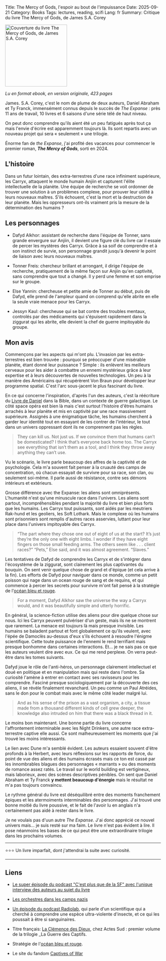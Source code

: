 Title: The Mercy of Gods, l'espoir au bout de l'impuissance
Date: 2025-09-21
Category: Books
Tags: lectures, reading, scifi
Lang: fr
Summary: Critique du livre The Mercy of Gods, de James S.A. Corey

<img src="https://m.media-amazon.com/images/I/81axCW+lOGL._SL1500_.jpg" alt="Couverture du livre The Mercy of Gods, de James S.A. Corey" width="200" height="auto">

_Lu en format ebook, en version originale, 423 pages_

James. S.A. Corey, c'est le nom de plume de deux auteurs, Daniel Abraham et Ty Franck, immensément connus depuis le succès de _The Expanse_ : près 11 ans de travail, 10 livres et 6 saisons d'une série télé de haut niveau.

On peut donc comprendre qu'ils aient été un peu fatigués après tout ça mais l'envie d'écrire est apparemment toujours là. Ils sont repartis avec un nouveau projet qui sera « seulement » une trilogie.

Énorme fan de _the Expanse_, j'ai profité des vacances pour commencer le premier roman, **_The Mercy of  Gods_**, sorti en 2024.

## L'histoire

Dans un futur lointain, des extra-terrestres d'une race infiniment supérieure, les Carryx, attaquent le monde humain Anjiin et capturent l'élite intellectuelle de la planète. Une équipe de recherche se voit ordonner de trouver une solution à un problèmes complexe, pour prouver leur utilité à leurs nouveaux maîtres. S'ils échouent, c'est la mort et la destruction de leur planète. Mais les oppresseurs ont-ils vraiment pris la mesure de la détermination des humains ?

## Les personnages

* Dafyd Alkhor: assistant de recherche dans l'équipe de  Tonner, sans grande envergure sur Anjiin, il devient une figure clé du livre car il essaie de percer les mystères des Carryx. Grâce à sa soif de comprendre et à son instinct de survie, son personnage grandit jusqu'à devenir le point de liaison avec leurs nouveaux maîtres.

* Tonner Freis: chercheur brillant et arrongant, il dirige l'équipe de recherche, pratiquement de la même façon sur Anjiin qu'en captivité, sans comprendre que tout a changé. Il y perd une femme et son emprise sur le groupe.

* Else Yannin: chercheuse et petite amie de Tonner au début, puis de Dafyd, elle prend de l'ampleur quand on comprend qu'elle abrite en elle la seule vraie menace pour les Carryx.

* Jessyn Kaul: chercheuse qui se bat contre des troubles mentaux, controlés par des médicaments qui s'épuisent rapidement dans la ziggurat qui les abrite, elle devient la chef de guerre impitoyable du groupe.

## Mon avis

Commençons par les aspects qui m'ont plu. L'invasion par les extra-terrestres est bien trouvée : pourquoi se préoccuper d'une misérable planète, étant donné leur puissance ? Simple : ils enlèvent les meilleurs cerveaux pour les aider à combattre un ennemi mystérieux grâce à leur expertise et à leurs découvertes de nouvelles technologies. Un peu à la manière des Américains qui récupérèrent Von Braun pour développer leur programme spatial. C'est l'arc sous-jacent le plus fascinant du livre.

En ce qui concerne l'inspiration, d'après l'un des auteurs, c'est la réécriture du [Livre de Daniel](https://fr.wikipedia.org/wiki/Livre_de_Daniel) dans la Bible, dans un contexte de guerre galactique. Le côté space opéra est bien là mais c'est surtout l'histoire d'êtres humains arrachés à leur planète et mis en captivité par une race massivement supérieure. Assignés à une énigmatique tâche, les humains cherchent à garder leur identité tout en essayant de les contrer de l'intérieur, le tout dans un univers oppressant dont ils ne comprennent pas les règles.

> They can kill us. Not just us. If we convince them that humans can’t be domesticated? I think that’s everyone back home too. The Carryx see everything that isn’t them as a tool, and I think they throw away anything they can’t use.

Vu le scénario, le livre parle beaucoup des affres de la captivité et de psychologie. Cela m'a souvent fait penser à la cruauté des camps de concentration, où chacun essayait de survivre pour sa race, son clan, ou seulement soi-même. Il parle aussi de résistance, contre ses démons intérieurs et extérieurs.

Grosse différence avec the Expanse: les aliens sont omniprésents. L'humanité n'est qu'une minuscule race dans l'univers. Les aliens sont partout, incompréhensibles pendant la majorité du livre et bien plus forts que les humains. Les Carryx tout puissants, sont aidés par les meutriers Rak-hund et les geoliers, les Soft Lothark. Mais le complexe où les humains sont prisonniers sont remplis d'autres races asservies, luttant pour leur place dans l'univers impitoyable des Carryx.

> “The part where they chose one out of eight of us at the start? It’s just they’re the only one with eight limbs. I wonder if they have eight fingers on those small feeding arms. The others seem like . . . client races?” “Pets,” Else said, and it was almost agreement. “Slaves.”

Les tentatives de Dafyd de comprendre les Carryx et de s'intégrer dans l'écosystème de la ziggurat, sont  clairement les plus captivantes du bouquin. On sent venir quelque chose de grand et d'épique (et cela arrive à la fin). Les efforts de Dafyd pour naviguer dans ce monde, comme un petit poisson qui nage dans un ocean rouge de sang et de requins, et qui commence à percer les secrets pour survivre m'ont fait pensé à la stratégie de l'[océan bleu et rouge](https://fr.m.wikipedia.org/wiki/Strat%C3%A9gie_oc%C3%A9an_bleu).

> For a moment, Dafyd Alkhor saw the universe the way a Carryx would, and it was beautifully simple and utterly horrific.

En général, la science-fiction utilise des aliens pour dire quelque chose sur nous. Ici les Carryx peuvent pulvériser d'un geste, mais ils ne se montrent que rarement. La menace est toujours là mais presque invisible. Les humains se baladent partout et font globalement ce qu'ils veulent, avec l'épée de Damoclès au-dessus d'eux s'ils échouent à resoudre l'énigme scientifique. Cette toute puissance de l'ennemi le rend terrifiant mais presque bonhomme dans certaines interactions. Et... je ne sais pas ce que les auteurs veulent dire avec eux. Ce qui me rend perplexe. On verra peut-être dans les tomes suivants.

Dafyd joue le rôle de l'anti-héros, un personnage clairement intellectuel et doué en politique et en manipulation mais qui reste dans l'ombre. Sa curiosité l'amène à entrer en contact avec ses ravisseurs pour les comprendre. Fasciné presque sociologiquement par la découverte des ces aliens, il se révèle finalement revanchard. Un peu comme un Paul Atréides, sans le don pour le combat mais avec le même côté leader malgré lui.

> And as his sense of the prison as a vast organism, a city, a tissue made from a thousand different kinds of cell grew deeper, the knowledge also intruded on him that there was a black thread in it.

Le moins bon maintenant. Une bonne partie du livre concerne l'affrontement interminable avec les Night Drinkers, une autre race extra-terrestre captive elle aussi. Ce sont malheureusement les moments que j'ai trouvé les moins intéressants.

Le lien avec Dune m'a semblé évident. Les auteurs essaient souvent d'être profonds à la Herbert, avec leurs réflexions sur les rapports de force, du point de vue des aliens et des humains écrasés mais ce ton est cassé par les innombrables blagues des personnages « marrants » ou des moments de romance assez ratés. Le travail sur le world building est vertigineux, mais laborieux, avec des scènes descriptives pénibles. On sent que Daniel Abraham et Ty Franck **y mettent beaucoup d'énergie** mais le résultat ne m'a pas toujours convaincu.

Le rythme général du livre est déséquilibré entre des moments franchement épiques et les atermoiments interminables des personnages. J'ai trouvé une bonne moitié du livre poussive, et le fait de l'avoir lu en anglais n'a certainement pas aidé à rester dans le livre.

Je ne voulais pas d'uun autre _The Expanse_. J'ai donc apprécié ce nouvel univers mais... je suis resté sur ma faim. Le livre n'est pas évident à lire. Il pose néanmoins les bases de ce qui peut être une extraordinaire trilogie dans les prochains volumes.

---

⭐⭐⭐ Un livre imparfait, dont j'attendrai la suite avec curiosité.

---

## Liens

* [Le super épisode du podcast "C'est plus que de la SF" avec l'unique interview des auteurs au sujet du livre](https://www.cestplusquedelasf.com/podcasts/la-clemence-des-dieux)

* [Les orchestres dans les camps nazis](https://fr.wikipedia.org/wiki/Orchestres_dans_les_camps_de_concentration_nazis)

* [Un épisode du podcast Radiolab](https://radiolab.org/podcast/killer-empathy), qui parle d'un scientifique qui a cherché à comprendre une espèce ultra-violente d'insecte, et ce qui les poussait à être si sanguinaires.

* Titre français: [La Clémence des Dieux](https://actes-sud.fr/catalogue/science-fiction-fantasy/la-clemence-des-dieux), chez Actes Sud : premier volume de la trilogie _La Guerre des Captifs.

* Stratégie de l'[océan bleu et rouge](https://fr.m.wikipedia.org/wiki/Strat%C3%A9gie_oc%C3%A9an_bleu).

* Le site du fandom [Captives of War](https://captives-war.fandom.com/wiki/The_Mercy_of_Gods)

